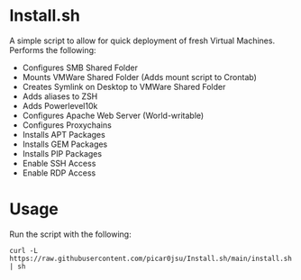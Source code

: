 # Install.sh
A simple script to allow for quick deployment of fresh Virtual Machines. Performs the following:
- Configures SMB Shared Folder
- Mounts VMWare Shared Folder (Adds mount script to Crontab)
- Creates Symlink on Desktop to VMWare Shared Folder
- Adds aliases to ZSH
- Adds Powerlevel10k
- Configures Apache Web Server (World-writable)
- Configures Proxychains
- Installs APT Packages
- Installs GEM Packages
- Installs PIP Packages
- Enable SSH Access
- Enable RDP Access

# Usage
Run the script with the following:
```
curl -L https://raw.githubusercontent.com/picar0jsu/Install.sh/main/install.sh | sh
```
